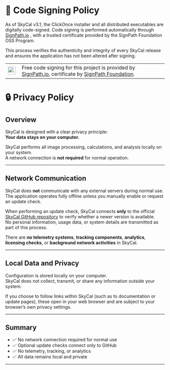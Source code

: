 <h1>🔏 Code Signing Policy</h1>

As of SkyCal v3.1, the ClickOnce installer and all distributed executables are digitally code-signed.
Code signing is performed automatically through [SignPath.io](https://signpath.io/)
, with a trusted certificate provided by the SignPath Foundation OSS Program.

This process verifies the authenticity and integrity of every SkyCal release and ensures the application has not been altered after signing.

<table style="border: none;">
<tr>
  <td><img align="left" style="height: 25px;" src="https://raw.githubusercontent.com/vkbo/novelWriter/main/setup/signpath_logo.png"></td>
  <td>Free code signing for this project is provided by <a href="https://about.signpath.io/">SignPath.io</a>, certificate by <a href="https://signpath.org/">SignPath Foundation</a>.</td>
</tr>
</table>


# 🔒 Privacy Policy

## Overview
SkyCal is designed with a clear privacy principle:  
**Your data stays on your computer.**

SkyCal performs all image processing, calculations, and analysis locally on your system.  
A network connection is **not required** for normal operation.

---

## Network Communication
SkyCal does **not** communicate with any external servers during normal use.  
The application operates fully offline unless you manually enable or request an update check.

When performing an update check, SkyCal connects **only** to the official [SkyCal GitHub repository](https://github.com/insertnamehere1/Bahtinov-Collimator) to verify whether a newer version is available.  
No personal information, usage data, or system details are transmitted as part of this process.

There are **no telemetry systems**, **tracking components**, **analytics**, **licensing checks**, or **background network activities** in SkyCal.

---

## Local Data and Privacy
Configuration is stored locally on your computer.  
SkyCal does not collect, transmit, or share any information outside your system.

If you choose to follow links within SkyCal (such as to documentation or update pages), these open in your web browser and are subject to your browser’s own privacy settings.

---

## Summary
- ✅ No network connection required for normal use  
- ✅ Optional update checks connect only to GitHub  
- ✅ No telemetry, tracking, or analytics  
- ✅ All data remains local and private  

---
